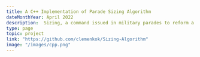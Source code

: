 ```yaml
---
title: A C++ Implementation of Parade Sizing Algorithm
dateMonthYear: April 2022
description:  Sizing, a command issued in military parades to reform a group of soldiers in unordered heights into a formation increasing from the center, can be thought of as an algorithmic problem. 
type: page
topic: project
link: "https://github.com/clemenkok/Sizing-Algorithm"
image: "/images/cpp.png"
---
```



